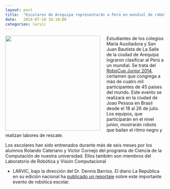 ```yaml
---
layout: post
title:  "Escolares de Arequipa representarán a Perú en mundial de robótica"
date:   2014-07-18 18:10:00
categories: larvic
---
```


<img src="http://cdn.larepublica.pe/sites/default/files/imagecache/img_noticia_640x384/imagen/2014/07/17/imagen-mundial-de-robotica-5.jpg" width="300" style="float:left; margin-right: 20px;">

Estudiantes de los colegios María Auxiliadora y San Juan Bautista de La Salle
de la ciudad de Arequipa lograron clasificar al Perú a un mundial.
Se trata del [RoboCup Junior 2014][robocup-2014], certamen que congrega a
más de cuatro mil participantes de 45 países del mundo. Este evento se realizará 
en la ciudad de Joao Pessoa en Brasil desde el 18 al 26 de julio. Los 
equipos, que participarán en el nivel junior, mostrarán robots que bailan el ritmo
negro y realizan labores de rescate.

Los escolares han sido entrenados durante más de seis meses por los alumnos
Rolando Cateriano y Victor Cornejo del programa de Ciencia de la Computación de nuestra
universidad. Ellos también son miembros del Laboratorio de Robótica y Visión Computacional
- LARVIC, bajo la dirección del Dr. Dennis Barrios. El diario La República
en su edición nacional ha [publicado un reportaje][larepublica-reportaje] sobre este importante
evento de robótica escolar.

[larepublica-reportaje]: http://www.larepublica.pe/17-07-2014/escolares-arequipenos-representaran-a-peru-en-mundial-de-robotica
[robocup-2014]: http://www.robocup2014.org
[foto-equipos]: http://cdn.larepublica.pe/sites/default/files/imagecache/img_noticia_640x384/imagen/2014/07/17/imagen-mundial-de-robotica-5.jpg
